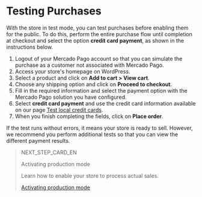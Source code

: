 # Testing Purchases

With the store in test mode, you can test purchases before enabling them for the public. To do this, perform the entire purchase flow until completion at checkout and select the option **credit card payment**, as shown in the instructions below.

1. Logout of your Mercado Pago account so that you can simulate the purchase as a customer not associated with Mercado Pago.
2. Access your store's homepage on WordPress.
3. Select a product and click on **Add to cart > View cart**.
4. Choose any shipping option and click on **Proceed to checkout**.
5. Fill in the required information and select the payment option with the Mercado Pago solution you have configured.
6. Select **credit card payment** and use the credit card information available on our page [Test local credit cards](https://www.mercadopago[FAKER][URL][DOMAIN]/developers/en/guides/additional-content/localization/test-cards).
7. When you finish completing the fields, click on **Place order**.

If the test runs without errors, it means your store is ready to sell. However, we recommend you perform additional tests so that you can view the different payment results.

> NEXT_STEP_CARD_EN
>
> Activating production mode
>
> Learn how to enable your store to process actual sales.
>
> [Activating production mode](https://www.mercadopago[FAKER][URL][DOMAIN]/developers/en/guides/woocommerce/goto-production)